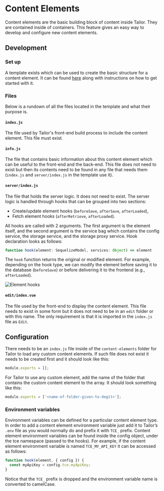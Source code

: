 # Content Elements

Content elements are the basic building block of content inside Tailor. They are contained inside of containers. This feature gives an easy way to develop and configure new content elements.

## Development

### Set up
A template exists which can be used to create the basic structure for a content element. It can be found [here](https://github.com/ExtensionEngine/tailor-element-template) along with instructions on how to get started with it.

### Files
Below is a rundown of all the files located in the template and what their purpose is.

#### `index.js`
The file used by Tailor's front-end build process to include the content element. This file must exist.

#### `info.js`
The file that contains basic information about this content element which can be useful to the front-end and the back-end. This file does not need to exist but then its contents need to be found in any file that needs them (`index.js` and `server/index.js` in the template use it).

#### `server/index.js`
The file that holds the server logic. It does not need to exist. The server logic is handled through hooks that can be grouped into two sections:
* Create/update element hooks (`beforeSave`, `afterSave`, `afterLoaded`),
* Fetch element hooks (`afterRetrieve`, `afterLoaded`).

All hooks are called with 2 arguments. The first argument is the element itself, and the second argument is the service bag which contains the config service, the storage service, and the storage proxy service. Hook declaration looks as follows: 

``` js
function hook(element: SequelizeModel, services: Object) => element
```

The `hook` function returns the original or modified element. For example, depending on the hook type, we can modify the element before saving it to the database (`beforeSave`) or before delivering it to the frontend (e.g., `afterLoaded`).

![Element hooks](~@source/tailor/assets/images/tce-hooks.png)

#### `edit/index.vue`
The file used by the front-end to display the content element. This file needs to exist in some form but it does not need to be in an `edit` folder or with this name. The only requirement is that it is imported in the `index.js` file as `Edit`.

## Configuration
There needs to be an `index.js` file inside of the `content-elements` folder for Tailor to load any custom content elements. If such file does not exist it needs to be created first and it should look like this:

``` js
module.exports = [];
```

For Tailor to use any custom element, add the name of the folder that contains the custom content element to the array. It should look something like this:

``` js
module.exports = ['<name-of-folder-given-to-degit>'];
```

### Environment variables

Environment variables can be defined for a particular content element type. In order to add a content element environment variable just add it to Tailor’s `.env` file as you would normally do and prefix it with `TCE_` prefix. Content element environment variables can be found inside the config object, under the tce namespace (passed to the hooks). 
For example, if the content element environment variable is named `TCE_MY_API_KEY` it can be accessed as follows:

``` js
function hook(element, { config }) {
  const myApiKey = config.tce.myApiKey;
}
```


Notice that the `TCE_` prefix is dropped and the environment variable name is converted to camelCase.
